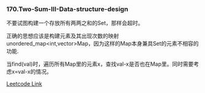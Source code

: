 ### 170.Two-Sum-III-Data-structure-design

不要试图构建一个存放所有两两之和的Set，那样会超时。

正确的思想应该是构建元素及其出现次数的映射 unordered_map<int,vector<int>>Map，因为这样的Map本身兼具Set的元素不相容的功能. 

当find(val)时，遍历所有Map里的元素x，查找val-x是否也在Map里。同时需要考虑x=val-x的情况。


[Leetcode Link](https://leetcode.com/problems/two-sum-iii-data-structure-design)